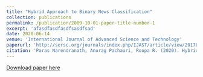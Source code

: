 ```yaml
---
title: "Hybrid Approach to Binary News Classification"
collection: publications
permalink: /publication/2009-10-01-paper-title-number-1
excerpt: 'afasdfasdfasdfsasdfsad'
date: 2020-06-14
venue: 'International Journal of Advanced Science and Technology'
paperurl: 'http://sersc.org/journals/index.php/IJAST/article/view/20178'
citation: 'Paras Narendranath, Anurag Pachauri, Roopa R. (2020). Hybrid Approach to Binary News Classification. International Journal of Advanced Science and Technology, 29(4s), 2367 - 2377'
---
```


[Download paper here](http://sersc.org/journals/index.php/IJAST/article/view/20178/10263)
